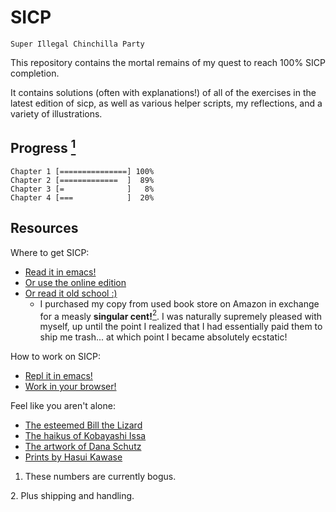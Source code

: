 # SICP

`Super Illegal Chinchilla Party`

This repository contains the mortal remains of my quest
to reach 100% SICP completion. 

It contains solutions (often with explanations!) of all
of the exercises in the latest edition of sicp, as well
as various helper scripts, my reflections, and a variety
of illustrations.

## Progress [<sup>1</sup>](#fn1)

```
Chapter 1 [===============] 100%
Chapter 2 [=============  ]  89%
Chapter 3 [=              ]   8%
Chapter 4 [===            ]  20%
```

## Resources

Where to get SICP:
* [Read it in emacs!](https://github.com/webframp/sicp-info)
* [Or use the online edition](https://mitpress.mit.edu/sicp/full-text/book/book.html)
* [Or read it old school :)](https://www.amazon.com/Structure-Interpretation-Computer-Programs-Engineering/dp/0262510871)
  * I purchased my copy from used book store on Amazon in exchange for a measly **singular cent!**[<sup>2</sup>](#fn2). 
    I was naturally supremely pleased with myself, up until the point I realized that I had essentially paid them to ship me trash...
    at which point I became absolutely ecstatic!

How to work on SICP:
* [Repl it in emacs!](http://www.nongnu.org/geiser/)
* [Work in your browser!](https://repl.it/languages/scheme)

Feel like you aren't alone:
* [The esteemed Bill the Lizard](http://www.billthelizard.com/2009/10/sicp-challenge.html)
* [The haikus of Kobayashi Issa](http://haikuguy.com/issa/)
* [The artwork of Dana Schutz](http://www.petzel.com/artists/dana-schutz)
* [Prints by Hasui Kawase](http://www.roningallery.com/artists/hasui-kawase)
















<a name="fn1"></a> 
1. These numbers are currently bogus.

<a name="fn2"></a> 
2. Plus shipping and handling.
